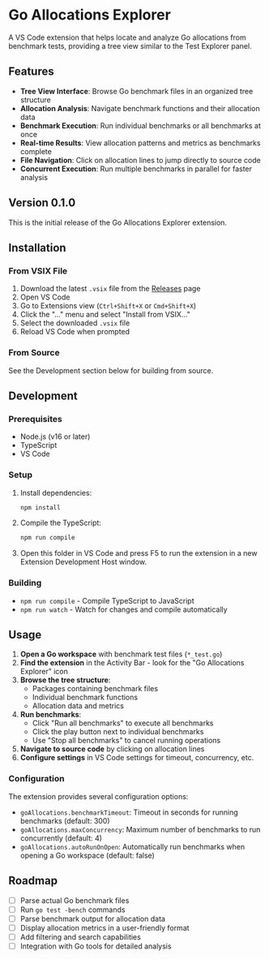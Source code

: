 # Go Allocations Explorer

A VS Code extension that helps locate and analyze Go allocations from benchmark tests, providing a tree view similar to the Test Explorer panel.

## Features

- **Tree View Interface**: Browse Go benchmark files in an organized tree structure
- **Allocation Analysis**: Navigate benchmark functions and their allocation data
- **Benchmark Execution**: Run individual benchmarks or all benchmarks at once
- **Real-time Results**: View allocation patterns and metrics as benchmarks complete
- **File Navigation**: Click on allocation lines to jump directly to source code
- **Concurrent Execution**: Run multiple benchmarks in parallel for faster analysis

## Version 0.1.0

This is the initial release of the Go Allocations Explorer extension.

## Installation

### From VSIX File

1. Download the latest `.vsix` file from the [Releases](https://github.com/clipperhouse/go-allocations-vsix/releases) page
2. Open VS Code
3. Go to Extensions view (`Ctrl+Shift+X` or `Cmd+Shift+X`)
4. Click the "..." menu and select "Install from VSIX..."
5. Select the downloaded `.vsix` file
6. Reload VS Code when prompted

### From Source

See the Development section below for building from source.

## Development

### Prerequisites

- Node.js (v16 or later)
- TypeScript
- VS Code

### Setup

1. Install dependencies:
   ```bash
   npm install
   ```

2. Compile the TypeScript:
   ```bash
   npm run compile
   ```

3. Open this folder in VS Code and press F5 to run the extension in a new Extension Development Host window.

### Building

- `npm run compile` - Compile TypeScript to JavaScript
- `npm run watch` - Watch for changes and compile automatically

## Usage

1. **Open a Go workspace** with benchmark test files (`*_test.go`)
2. **Find the extension** in the Activity Bar - look for the "Go Allocations Explorer" icon
3. **Browse the tree structure**:
   - Packages containing benchmark files
   - Individual benchmark functions
   - Allocation data and metrics
4. **Run benchmarks**:
   - Click "Run all benchmarks" to execute all benchmarks
   - Click the play button next to individual benchmarks
   - Use "Stop all benchmarks" to cancel running operations
5. **Navigate to source code** by clicking on allocation lines
6. **Configure settings** in VS Code settings for timeout, concurrency, etc.

### Configuration

The extension provides several configuration options:

- `goAllocations.benchmarkTimeout`: Timeout in seconds for running benchmarks (default: 300)
- `goAllocations.maxConcurrency`: Maximum number of benchmarks to run concurrently (default: 4)
- `goAllocations.autoRunOnOpen`: Automatically run benchmarks when opening a Go workspace (default: false)

## Roadmap

- [ ] Parse actual Go benchmark files
- [ ] Run `go test -bench` commands
- [ ] Parse benchmark output for allocation data
- [ ] Display allocation metrics in a user-friendly format
- [ ] Add filtering and search capabilities
- [ ] Integration with Go tools for detailed analysis
